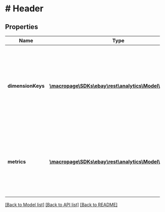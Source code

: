 # # Header

## Properties

Name | Type | Description | Notes
------------ | ------------- | ------------- | -------------
**dimensionKeys** | [**\macropage\SDKs\ebay\rest\analytics\Model\Definition[]**](Definition.md) | A list of the dimension or metric keys returned in the report. The values for each are is returned in the associated key fields. | [optional] 
**metrics** | [**\macropage\SDKs\ebay\rest\analytics\Model\Definition[]**](Definition.md) | The list of metrics returned in the report. The values for each are is returned in the associated key fields. | [optional] 

[[Back to Model list]](../../README.md#documentation-for-models) [[Back to API list]](../../README.md#documentation-for-api-endpoints) [[Back to README]](../../README.md)


